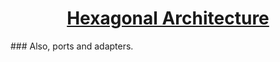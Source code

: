 <h1 align="center">
  <a href="https://en.wikipedia.org/wiki/Hexagonal_architecture_(software)#Origin">
    Hexagonal Architecture
  </a>
</h1>
### Also, ports and adapters.
